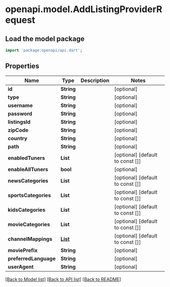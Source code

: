 # openapi.model.AddListingProviderRequest

## Load the model package
```dart
import 'package:openapi/api.dart';
```

## Properties
Name | Type | Description | Notes
------------ | ------------- | ------------- | -------------
**id** | **String** |  | [optional] 
**type** | **String** |  | [optional] 
**username** | **String** |  | [optional] 
**password** | **String** |  | [optional] 
**listingsId** | **String** |  | [optional] 
**zipCode** | **String** |  | [optional] 
**country** | **String** |  | [optional] 
**path** | **String** |  | [optional] 
**enabledTuners** | **List<String>** |  | [optional] [default to const []]
**enableAllTuners** | **bool** |  | [optional] 
**newsCategories** | **List<String>** |  | [optional] [default to const []]
**sportsCategories** | **List<String>** |  | [optional] [default to const []]
**kidsCategories** | **List<String>** |  | [optional] [default to const []]
**movieCategories** | **List<String>** |  | [optional] [default to const []]
**channelMappings** | [**List<NameValuePair>**](NameValuePair.md) |  | [optional] [default to const []]
**moviePrefix** | **String** |  | [optional] 
**preferredLanguage** | **String** |  | [optional] 
**userAgent** | **String** |  | [optional] 

[[Back to Model list]](../README.md#documentation-for-models) [[Back to API list]](../README.md#documentation-for-api-endpoints) [[Back to README]](../README.md)


